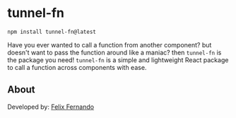 # tunnel-fn
```
npm install tunnel-fn@latest
```

Have you ever wanted to call a function from another component? but doesn't want to pass the function around like a maniac? then `tunnel-fn` is the package you need! `tunnel-fn` is a simple and lightweight React package to call a function across components with ease.


## About

Developed by: [Felix Fernando](https://github.com/FelixFern)
